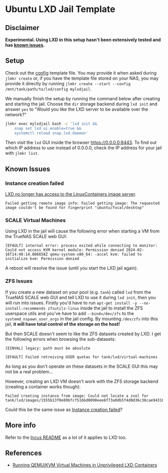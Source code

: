 # Ubuntu LXD Jail Template

## Disclaimer

**Experimental. Using LXD in this setup hasn't been extensively tested and has [known issues](#known-issues).**

## Setup

Check out the [config](./config) template file. You may provide it when asked during `jlmkr create` or, if you have the template file stored on your NAS, you may provide it directly by running `jlmkr create --start --config /mnt/tank/path/to/lxd/config mylxdjail`.

We manually finish the setup by running the command below after creating and starting the jail. Choose the `dir` storage backend during `lxd init` and answer `yes` to "Would you like the LXD server to be available over the network?"

```bash
jlmkr exec mylxdjail bash -c 'lxd init &&
    snap set lxd ui.enable=true &&
    systemctl reload snap.lxd.daemon'
```

Then visit the `lxd` GUI inside the browser https://0.0.0.0:8443. To find out which IP address to use instead of 0.0.0.0, check the IP address for your jail with `jlmkr list`.

## Known Issues

### Instance creation failed

[LXD no longer has access to the LinuxContainers image server](https://discuss.linuxcontainers.org/t/important-notice-for-lxd-users-image-server/18479).

```
Failed getting remote image info: Failed getting image: The requested image couldn't be found for fingerprint "ubuntu/focal/desktop"
```

### SCALE Virtual Machines
Using LXD in the jail will cause the following error when starting a VM from the TrueNAS SCALE web GUI:

```
[EFAULT] internal error: process exited while connecting to monitor: Could not access KVM kernel module: Permission denied 2024-02-16T14:40:14.886658Z qemu-system-x86_64: -accel kvm: failed to initialize kvm: Permission denied
```

A reboot will resolve the issue (until you start the LXD jail again).

### ZFS Issues

If you create a new dataset on your pool (e.g. `tank`) called `lxd` from the TrueNAS SCALE web GUI and tell LXD to use it during `lxd init`, then you will run into issues. Firstly you'd have to run `apt-get install -y --no-install-recommends zfsutils-linux` inside the jail to install the ZFS userspace utils and you've have to add `--bind=/dev/zfs` to the `systemd_nspawn_user_args` in the jail config. By mounting `/dev/zfs` into this jail, **it will have total control of the storage on the host!**

But then SCALE doesn't seem to like the ZFS datasets created by LXD. I get the following errors when browsing the sub-datasets:

```
[EINVAL] legacy: path must be absolute
```

```
[EFAULT] Failed retreiving USER quotas for tank/lxd/virtual-machines
```

As long as you don't operate on these datasets in the SCALE GUI this may not be a real problem...

However, creating an LXD VM doesn't work with the ZFS storage backend (creating a container works though):

```
Failed creating instance from image: Could not locate a zvol for tank/lxd/images/1555b13f0e89bfcf516bd0090eee6f73a0db5f4d0d36c38cae94316de82bf817.block
```

Could this be the same issue as [Instance creation failed](#instance-creation-failed)?

## More info

Refer to the [Incus README](../incus/README.md) as a lot of it applies to LXD too.

## References

- [Running QEMU/KVM Virtual Machines in Unprivileged LXD Containers](https://dshcherb.github.io/2017/12/04/qemu-kvm-virtual-machines-in-unprivileged-lxd.html)